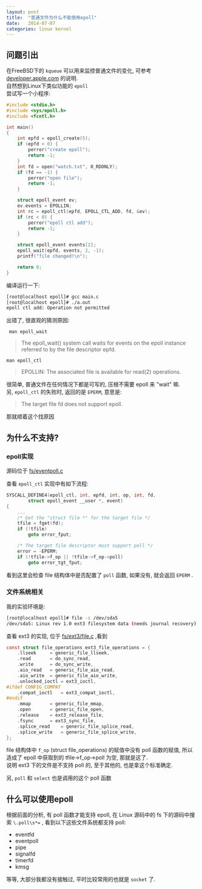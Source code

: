```yaml
---
layout: post
title:  "普通文件为什么不能使用epoll"
date:   2014-07-07
categories: linux kernel
---
```


## 问题引出

在FreeBSD下的 `kqueue` 可以用来监控普通文件的变化, 可参考 [developer.apple.com](https://developer.apple.com/library/mac/documentation/Darwin/Conceptual/FSEvents_ProgGuide/KernelQueues/KernelQueues.html) 的说明.  
自然想到Linux下类似功能的 `epoll`  
尝试写一个小程序:

```c
#include <stdio.h>
#include <sys/epoll.h>
#include <fcntl.h>

int main()
{
    int epfd = epoll_create(5);
    if (epfd < 0) {
        perror("create epoll");
        return -1;
    }
    int fd = open("watch.txt", O_RDONLY);
    if (fd == -1) {
        perror("open file");    
        return -1;
    }

    struct epoll_event ev;
    ev.events = EPOLLIN;
    int rc = epoll_ctl(epfd, EPOLL_CTL_ADD, fd, &ev);    
    if (rc < 0) {
        perror("epoll ctl add");
        return -1;
    }

    struct epoll_event events[2];
    epoll_wait(epfd, events, 2, -1);
    printf("file changed!\n");

    return 0;
}
```

编译运行一下:

```sh
[root@localhost epoll]# gcc main.c    
[root@localhost epoll]# ./a.out 
epoll ctl add: Operation not permitted
```

出错了, 很直观的猜测原因:   

` man epoll_wait`

>The  epoll_wait()  system  call  waits  for events on the epoll instance referred to by the file descriptor epfd.

`man epoll_ctl`

>EPOLLIN: The associated file is available for read(2) operations.

很简单, 普通文件在任何情况下都是可写的, 压根不需要 epoll 来 "wait" 嘛.   
另, `epoll_ctl` 的失败时, 返回的是 `EPERM`, 意思是:
>The target file fd does not support epoll.

那就顺着这个找原因

## 为什么不支持?

### epoll实现

源码位于 [fs/eventpoll.c](http://lxr.free-electrons.com/source/fs/eventpoll.c) 

查看 `epoll_ctl` 实现中有如下流程:

```c
SYSCALL_DEFINE4(epoll_ctl, int, epfd, int, op, int, fd,
        struct epoll_event __user *, event)
{
    ...
    /* Get the "struct file *" for the target file */
    tfile = fget(fd);
    if (!tfile)
        goto error_fput;

    /* The target file descriptor must support poll */
    error = -EPERM;
    if (!tfile->f_op || !tfile->f_op->poll)
        goto error_tgt_fput;
```

看到这里会检查 file 结构体中是否配置了 `poll` 函数, 如果没有, 就会返回 `EPERM` .

### 文件系统相关

我的实验环境是:

```sh
[root@localhost epoll]# file -s /dev/sda5 
/dev/sda5: Linux rev 1.0 ext3 filesystem data (needs journal recovery) (large files)
```

查看 ext3 的实现, 位于 [fs/ext3/file.c](http://lxr.free-electrons.com/source/fs/ext3/file.c) ,看到

```c
const struct file_operations ext3_file_operations = {
    .llseek     = generic_file_llseek,
    .read       = do_sync_read,
    .write      = do_sync_write,
    .aio_read   = generic_file_aio_read,
    .aio_write  = generic_file_aio_write,
    .unlocked_ioctl = ext3_ioctl,
#ifdef CONFIG_COMPAT
    .compat_ioctl   = ext3_compat_ioctl,
#endif
    .mmap       = generic_file_mmap,
    .open       = generic_file_open,
    .release    = ext3_release_file,
    .fsync      = ext3_sync_file,
    .splice_read    = generic_file_splice_read,
    .splice_write   = generic_file_splice_write,
};
```
file 结构体中 `f_op` (struct file\_operations) 的赋值中没有 poll 函数的赋值, 所以造成了 epoll 中获取到的 tfile->f\_op->poll 为空, 那就是这了.  
说明 ext3 下的文件是不支持 poll 的, 至于其他的, 也是拿这个标准确定.

另, `poll` 和 `select` 也是调用的这个 poll 函数

## 什么可以使用epoll

根据前面的分析, 有 poll 函数才能支持 epoll, 在 Linux 源码中的 fs 下的源码中搜索 `\.poll\s*=` , 看到以下这些文件系统都支持 poll:

* eventfd
* eventpoll
* pipe
* signalfd
* timerfd
* kmsg

等等, 大部分我都没有接触过, 平时比较常用的也就是 `socket` 了.

